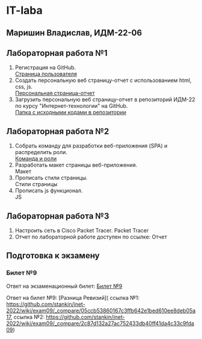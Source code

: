 # IT-laba

## Маришин Владислав, ИДМ-22-06

## Лабораторная работа №1

1.  Регистрация на GitHub.\
[Страница пользователя](https://github.com/MarishinVM)
2.  Создать персональную веб страницу-отчет с использованием html, css, js.\
[Персональная страница-отчет](https://marishinvm.github.io/IT/#intro)
3.  Загрузить персональную веб страницу-отчет в репозиторий ИДМ-22 по курсу "Интернет-технологии" на GitHub.\
[Папка с исходными кодами в репозитории](https://github.com/MarishinVM/IT)

## Лабораторная работа №2

1.  Собрать команду для разработки веб-приложения (SPA) и распределить роли.\
[Команда и роли](https://docs.google.com/spreadsheets/d/1ypxgDUpNsaAK5PH90dTfGKdtDnWaeEDWfupEbDokN6A/edit#gid=1327184368)
2.  Разработать макет страницы веб-приложения.\
Макет
3.  Прописать стили страницы.\
Стили страницы
4.  Прописать js функционал.\
JS

## Лабораторная работа №3

1.  Настроить сеть в Сisco Packet Tracer. Packet Tracer
2.  Отчет по лабораторной работе доступен по ссылке: Отчет

## Подготовка к экзамену
### Билет №9

Ответ на экзаменационный билет: [Билет №9](https://github.com/stankin/inet-2022/wiki/exam09)

Ответ на билет №9: [Разница Ревизий]( ссылка №1: https://github.com/stankin/inet-2022/wiki/exam09/_compare/05ccb53860167c3ffb642e1bed610ee8deb05a17, ссылка №2: https://github.com/stankin/inet-2022/wiki/exam09/_compare/2c87d132a27ac752433db40ff41da4c33c9fda09)
